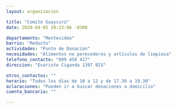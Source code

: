 ```yaml
---
layout: organizacion

title: "Comité Guaycurú"
date: 2020-04-05 20:23:06 -0300

departamento: "Montevideo"
barrio: "Reducto"
actividades: "Punto de Donación"
necesidades: "Alimentos no perecederos y artículos de limpieza"
telefono_contacto: "099 458 417"
direccion: "Evaristo Ciganda 1397 BIS"

otros_contactos: ""
horario: "Todos los días de 10 a 12 y de 17.30 a 19.30"
aclaraciones: "Pueden ir a buscar donaciones a domicilio"
cuenta_bancaria: ""

---
```

